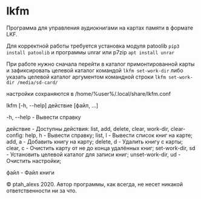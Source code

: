 # lkfm

Программа для управления аудиокнигами на картах памяти в формате LKF.

Для корректной работы требуется установка модуля patoolib
    `pip3 install patoolib`
и программы unrar или p7zip
    `apt install unrar`

При работе нужно сначала перейти в каталог примонтированной карты и зафиксировать целевой каталог командой 
    `lkfm set-work-dir`
либо указать целевой каталог аргументом командной строки
    `lkfm set-work-dir /media/sd-card/`

настройки сохраняются в /home/%user%/.local/share/lkfm.conf

lkfm [-h, --help] действие [файл, ...]

-h, --help - Вывести справку

действие - Доступны действия: list, add, delete, clear, work-dir, clear-config:
help, h            - Вывести справку;
list, l            - Вывести список книг на карте;
add, a             - Добавить книгу на карту;
delete, d          - Удалить книгу с карты;
clear, c           - Очистить карту от не до конца удалённых книг;
set-work-dir, sd   - Установить целевой каталог для записи книг;
unset-work-dir, ud - Очистить настройки;

файл - Файл книги

© ptah_alexs 2020. Автор программы, как всегда, не несет никакой ответственности ни за что.